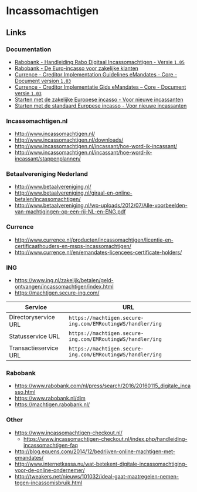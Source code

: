 # Incassomachtigen

## Links

### Documentation

- [Rabobank - Handleiding Rabo Digitaal Incassomachtigen - Versie `1.05`](https://www.pronamic.nl/wp-content/uploads/2016/04/handleiding-digitaal-incassomachtigen_29775240.pdf)
- [Rabobank - De Euro-incasso voor zakelijke klanten](https://www.pronamic.nl/wp-content/uploads/2016/04/1478_presentatie_sepa_29437141.pdf)
- [Currence - Creditor Implementation Guidelines eMandates - Core - Document version `1.03`](https://www.pronamic.nl/wp-content/uploads/2016/04/Creditor_Implementation_Guide_Core_eMandates.pdf)
- [Currence - Creditor Implementatie Gids eMandates – Core - Document versie `1.03`](https://www.pronamic.nl/wp-content/uploads/2016/04/Creditor-Implementatie-Gids-emandates-Core.pdf)
- [Starten met de zakelijke Europese incasso - Voor nieuwe incassanten](https://www.pronamic.nl/wp-content/uploads/2016/04/Stappenplan-Starten-met-de-zakelijke-Europese-incasso.pdf)
- [Starten met de standaard Europese incasso - Voor nieuwe incassanten](https://www.pronamic.nl/wp-content/uploads/2016/04/Stappenplan-Starten-met-de-standaard-Europese-incasso.pdf)

### Incassomachtigen.nl

- http://www.incassomachtigen.nl/
- http://www.incassomachtigen.nl/downloads/
- http://www.incassomachtigen.nl/incassant/hoe-word-ik-incassant/
- http://www.incassomachtigen.nl/incassant/hoe-word-ik-incassant/stappenplannen/

### Betaalvereniging Nederland

- http://www.betaalvereniging.nl/
- http://www.betaalvereniging.nl/giraal-en-online-betalen/incassomachtigen/
- http://www.betaalvereniging.nl/wp-uploads/2012/07/Alle-voorbeelden-van-machtigingen-op-een-rij-NL-en-ENG.pdf

### Currence

- http://www.currence.nl/producten/incassomachtigen/licentie-en-certificaathouders-en-msps-incassomachtigen/
- http://www.currence.nl/en/emandates-licencees-certificate-holders/

### ING

- https://www.ing.nl/zakelijk/betalen/geld-ontvangen/incassomachtigen/index.html
- https://machtigen.secure-ing.com/

| Service               | URL                                                        |
| --------------------- | ---------------------------------------------------------- |
| Directoryservice URL	| `https://machtigen.secure-ing.com/EMRoutingWS/handler/ing` |
| Statusservice URL	    | `https://machtigen.secure-ing.com/EMRoutingWS/handler/ing` |
| Transactieservice URL	| `https://machtigen.secure-ing.com/EMRoutingWS/handler/ing` |

### Rabobank

- https://www.rabobank.com/nl/press/search/2016/20160115_digitale_incasso.html
- https://www.rabobank.nl/dim
- https://machtigen.rabobank.nl/

### Other

- https://www.incassomachtigen-checkout.nl/
  - https://www.incassomachtigen-checkout.nl/index.php/handleiding-incassomachtigen-faq
- http://blog.equens.com/2014/12/bedrijven-online-machtigen-met-emandates/
- http://www.internetkassa.nu/wat-betekent-digitale-incassomachtiging-voor-de-online-ondernemer/
- http://tweakers.net/nieuws/101032/ideal-gaat-maatregelen-nemen-tegen-incassomisbruik.html
